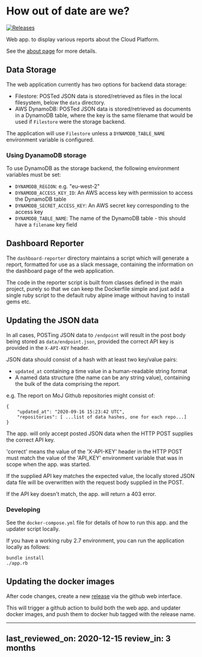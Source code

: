 # How out of date are we?

[![Releases](https://img.shields.io/github/release/ministryofjustice/cloud-platform-how-out-of-date-are-we/all.svg?style=flat-square)](https://github.com/ministryofjustice/cloud-platform-how-out-of-date-are-we/releases)

Web app. to display various reports about the Cloud Platform.

See the [about page](views/about.erb) for more details.

## Data Storage

The web application currently has two options for backend data storage:

* Filestore: POSTed JSON data is stored/retrieved as files in the local filesystem, below the `data` directory.
* AWS DynamoDB: POSTed JSON data is stored/retrieved as documents in a DynamoDB table, where the key is the same filename that would be used if `Filestore` were the storage backend.

The application will use `Filestore` unless a `DYNAMODB_TABLE_NAME` environment variable is configured.

### Using DyanamoDB storage

To use DynamoDB as the storage backend, the following environment variables must be set:

* `DYNAMODB_REGION`: e.g. "eu-west-2"
* `DYNAMODB_ACCESS_KEY_ID`: An AWS access key with permission to access the DynamoDB table
* `DYNAMODB_SECRET_ACCESS_KEY`: An AWS secret key corresponding to the access key
* `DYNAMODB_TABLE_NAME`: The name of the DynamoDB table - this should have a `filename` key field

## Dashboard Reporter

The `dashboard-reporter` directory maintains a script which will
generate a report, formatted for use as a slack message,
containing the information on the dashboard page of the web
application.

The code in the reporter script is built from classes defined in the main
project, purely so that we can keep the Dockerfile simple and just add a single
ruby script to the default ruby alpine image without having to install gems
etc.

## Updating the JSON data

In all cases, POSTing JSON data to `/endpoint` will result in the post body being stored as `data/endpoint.json`, provided the correct API key is provided in the `X-API-KEY` header.

JSON data should consist of a hash with at least two key/value pairs:
* `updated_at` containing a time value in a human-readable string format
* A named data structure (the name can be any string value), containing the bulk of the data comprising the report.

e.g. The report on MoJ Github repositories might consist of:

```
{
    "updated_at": "2020-09-16 15:23:42 UTC",
    "repositories": [ ...list of data hashes, one for each repo...]
}
```

The app. will only accept posted JSON data when the HTTP POST supplies the correct API key.

'correct' means the value of the 'X-API-KEY' header in the HTTP POST must match the value of the 'API_KEY' environment variable that was in scope when the app. was started.

If the supplied API key matches the expected value, the locally stored JSON data file will be overwritten with the request body supplied in the POST.

If the API key doesn't match, the app. will return a 403 error.

### Developing

See the `docker-compose.yml` file for details of how to run this app. and the updater script locally.

If you have a working ruby 2.7 environment, you can run the application locally as follows:

```
bundle install
./app.rb
```

## Updating the docker images

After code changes, create a new [release] via the github web interface.

This will trigger a github action to build both the web app. and updater docker
images, and push them to docker hub tagged with the release name.

[release]: https://github.com/ministryofjustice/cloud-platform-how-out-of-date-are-we/releases

---
last_reviewed_on: 2020-12-15
review_in: 3 months
---
